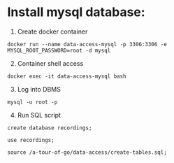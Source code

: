 # Install mysql database:

1. Create docker container

```
docker run --name data-access-mysql -p 3306:3306 -e MYSQL_ROOT_PASSWORD=root -d mysql
```

2. Container shell access

```
docker exec -it data-access-mysql bash
```

3. Log into DBMS

```
mysql -u root -p
```

4. Run SQL script

```
create database recordings;

use recordings;

source /a-tour-of-go/data-access/create-tables.sql;
```